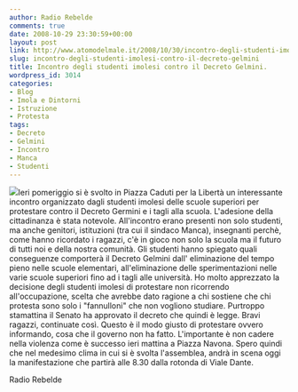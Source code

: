 ```yaml
---
author: Radio Rebelde
comments: true
date: 2008-10-29 23:30:59+00:00
layout: post
link: http://www.atomodelmale.it/2008/10/30/incontro-degli-studenti-imolesi-contro-il-decreto-gelmini/
slug: incontro-degli-studenti-imolesi-contro-il-decreto-gelmini
title: Incontro degli studenti imolesi contro il Decreto Gelmini.
wordpress_id: 3014
categories:
- Blog
- Imola e Dintorni
- Istruzione
- Protesta
tags:
- Decreto
- Gelmini
- Incontro
- Manca
- Studenti
---
```


![](http://www.atomodelmale.it/wp-content/uploads/2008/10/volantino_retro-212x300.jpg)Ieri pomeriggio si è svolto in Piazza Caduti per la Libertà un interessante incontro organizzato dagli studenti imolesi delle scuole superiori per protestare contro il Decreto Germini e i tagli alla scuola. L'adesione della cittadinanza è stata notevole. All'incontro erano presenti non solo studenti, ma anche genitori, istituzioni (tra cui il sindaco Manca), insegnanti perchè, come hanno ricordato i ragazzi, c'è in gioco non solo la scuola ma il futuro di tutti noi e della nostra comunità.
Gli studenti hanno spiegato quali conseguenze comporterà il Decreto Gelmini dall' eliminazione del tempo pieno nelle scuole elementari, all'eliminazione delle sperimentazioni nelle varie scuole superiori fino ad i tagli alle università.
Ho molto apprezzato la decisione degli studenti imolesi di protestare non ricorrendo all'occupazione, scelta che avrebbe dato ragione a chi sostiene che chi protesta sono solo i "fannulloni" che non vogliono studiare.
Purtroppo stamattina il Senato ha approvato il decreto che quindi è legge. Bravi ragazzi, continuate così. Questo è il modo giusto di protestare ovvero informando, cosa che il governo non ha fatto. L'importante è non cadere nella violenza come è successo ieri mattina a Piazza Navona. Spero quindi che nel medesimo clima in cui si è svolta l'assemblea, andrà in scena oggi la manifestazione che partirà alle 8.30 dalla rotonda di Viale Dante.

Radio Rebelde
